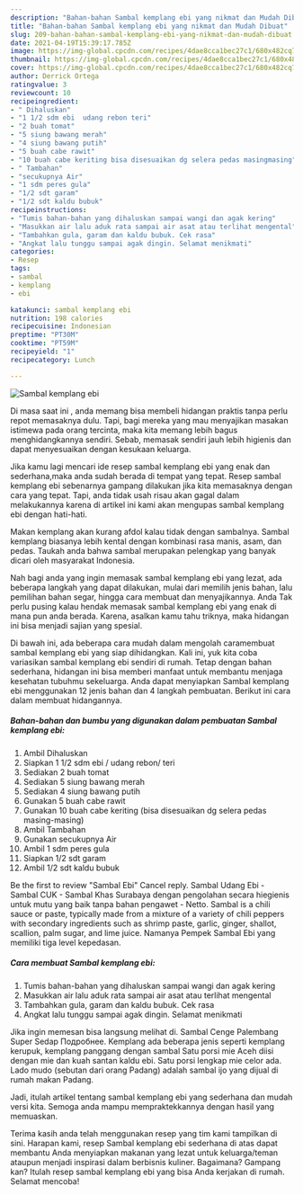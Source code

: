 ```yaml
---
description: "Bahan-bahan Sambal kemplang ebi yang nikmat dan Mudah Dibuat"
title: "Bahan-bahan Sambal kemplang ebi yang nikmat dan Mudah Dibuat"
slug: 209-bahan-bahan-sambal-kemplang-ebi-yang-nikmat-dan-mudah-dibuat
date: 2021-04-19T15:39:17.785Z
image: https://img-global.cpcdn.com/recipes/4dae8cca1bec27c1/680x482cq70/sambal-kemplang-ebi-foto-resep-utama.jpg
thumbnail: https://img-global.cpcdn.com/recipes/4dae8cca1bec27c1/680x482cq70/sambal-kemplang-ebi-foto-resep-utama.jpg
cover: https://img-global.cpcdn.com/recipes/4dae8cca1bec27c1/680x482cq70/sambal-kemplang-ebi-foto-resep-utama.jpg
author: Derrick Ortega
ratingvalue: 3
reviewcount: 10
recipeingredient:
- " Dihaluskan"
- "1 1/2 sdm ebi  udang rebon teri"
- "2 buah tomat"
- "5 siung bawang merah"
- "4 siung bawang putih"
- "5 buah cabe rawit"
- "10 buah cabe keriting bisa disesuaikan dg selera pedas masingmasing"
- " Tambahan"
- "secukupnya Air"
- "1 sdm peres gula"
- "1/2 sdt garam"
- "1/2 sdt kaldu bubuk"
recipeinstructions:
- "Tumis bahan-bahan yang dihaluskan sampai wangi dan agak kering"
- "Masukkan air lalu aduk rata sampai air asat atau terlihat mengental"
- "Tambahkan gula, garam dan kaldu bubuk. Cek rasa"
- "Angkat lalu tunggu sampai agak dingin. Selamat menikmati"
categories:
- Resep
tags:
- sambal
- kemplang
- ebi

katakunci: sambal kemplang ebi 
nutrition: 198 calories
recipecuisine: Indonesian
preptime: "PT30M"
cooktime: "PT59M"
recipeyield: "1"
recipecategory: Lunch

---
```



![Sambal kemplang ebi](https://img-global.cpcdn.com/recipes/4dae8cca1bec27c1/680x482cq70/sambal-kemplang-ebi-foto-resep-utama.jpg)

Di masa  saat ini , anda memang bisa membeli hidangan praktis tanpa perlu repot memasaknya dulu. Tapi, bagi mereka yang mau menyajikan masakan istimewa pada orang tercinta, maka kita memang lebih bagus menghidangkannya sendiri. Sebab, memasak sendiri jauh lebih higienis dan dapat menyesuaikan dengan kesukaan keluarga.

Jika kamu lagi mencari ide resep sambal kemplang ebi yang enak dan sederhana,maka anda sudah berada di tempat yang tepat. Resep sambal kemplang ebi  sebenarnya gampang dilakukan jika kita memasaknya dengan cara yang tepat. Tapi, anda tidak usah risau akan gagal dalam melakukannya 
karena di artikel ini kami akan mengupas sambal kemplang ebi dengan hati-hati.  

Makan kemplang akan kurang afdol kalau tidak dengan sambalnya. Sambal kemplang biasanya lebih kental dengan kombinasi rasa manis, asam, dan pedas. Taukah anda bahwa sambal merupakan pelengkap yang banyak dicari oleh masyarakat Indonesia.

Nah bagi anda yang ingin memasak sambal kemplang ebi yang lezat, ada beberapa langkah yang dapat dilakukan, mulai dari memilih jenis bahan, lalu pemilihan bahan segar, hingga cara membuat dan menyajikannya. Anda Tak perlu pusing kalau hendak memasak sambal kemplang ebi yang enak di mana pun anda berada. Karena, asalkan kamu  tahu triknya, maka hidangan ini bisa menjadi sajian yang spesial.

Di bawah ini, ada beberapa cara mudah dalam mengolah caramembuat sambal kemplang ebi yang siap dihidangkan. Kali ini, yuk kita coba variasikan sambal kemplang ebi sendiri di rumah. Tetap dengan bahan sederhana, hidangan ini bisa memberi manfaat untuk membantu menjaga kesehatan tubuhmu sekeluarga. Anda dapat menyiapkan Sambal kemplang ebi menggunakan 12 jenis bahan dan 4 langkah pembuatan. Berikut ini cara dalam membuat hidangannya.

<!--inarticleads1-->

##### Bahan-bahan dan bumbu yang digunakan dalam pembuatan Sambal kemplang ebi:

1. Ambil  Dihaluskan
1. Siapkan 1 1/2 sdm ebi / udang rebon/ teri
1. Sediakan 2 buah tomat
1. Sediakan 5 siung bawang merah
1. Sediakan 4 siung bawang putih
1. Gunakan 5 buah cabe rawit
1. Gunakan 10 buah cabe keriting (bisa disesuaikan dg selera pedas masing-masing)
1. Ambil  Tambahan
1. Gunakan secukupnya Air
1. Ambil 1 sdm peres gula
1. Siapkan 1/2 sdt garam
1. Ambil 1/2 sdt kaldu bubuk


Be the first to review &#34;Sambal Ebi&#34; Cancel reply. Sambal Udang Ebi - Sambal CUK - Sambal Khas Surabaya dengan pengolahan secara hiegienis untuk mutu yang baik tanpa bahan pengawet - Netto. Sambal is a chili sauce or paste, typically made from a mixture of a variety of chili peppers with secondary ingredients such as shrimp paste, garlic, ginger, shallot, scallion, palm sugar, and lime juice. Namanya Pempek Sambal Ebi yang memiliki tiga level kepedasan. 

<!--inarticleads2-->

##### Cara membuat Sambal kemplang ebi:

1. Tumis bahan-bahan yang dihaluskan sampai wangi dan agak kering
1. Masukkan air lalu aduk rata sampai air asat atau terlihat mengental
1. Tambahkan gula, garam dan kaldu bubuk. Cek rasa
1. Angkat lalu tunggu sampai agak dingin. Selamat menikmati


Jika ingin memesan bisa langsung melihat di. Sambal Cenge Palembang Super Sedap Подробнее. Kemplang ada beberapa jenis seperti kemplang kerupuk, kemplang panggang dengan sambal Satu porsi mie Aceh diisi dengan mie dan kuah santan kaldu ebi. Satu porsi lengkap mie celor ada. Lado mudo (sebutan dari orang Padang) adalah sambal ijo yang dijual di rumah makan Padang. 

Jadi, itulah artikel tentang  sambal kemplang ebi  yang sederhana dan mudah versi kita. Semoga anda mampu mempraktekkannya dengan hasil yang memuaskan. 

Terima kasih anda telah menggunakan resep yang tim kami tampilkan di sini. Harapan kami, resep  Sambal kemplang ebi sederhana di atas dapat membantu Anda menyiapkan makanan yang lezat untuk keluarga/teman ataupun menjadi inspirasi dalam berbisnis kuliner. Bagaimana? Gampang kan? Itulah resep sambal kemplang ebi yang bisa Anda kerjakan di rumah. Selamat mencoba!

